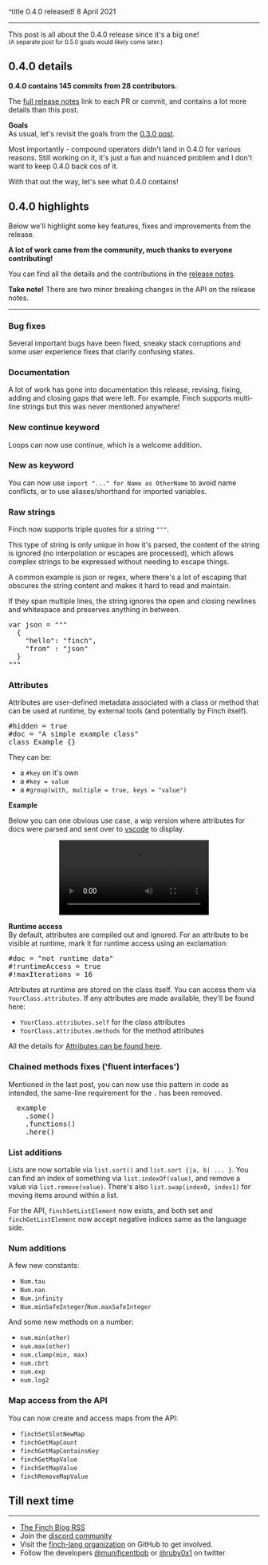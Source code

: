 ^title 0.4.0 released!
8 April 2021

---

This post is all about the 0.4.0 release since it's a big one!   
<small>(A separate post for 0.5.0 goals would likely come later.)</small>

## 0.4.0 details

**0.4.0 contains 145 commits from 28 contributors.**

The [full release notes](https://github.com/finch-lang/finch/releases/tag/0.4.0)
link to each PR or commit, and contains a lot more details than this post.

**Goals**   
As usual, let's revisit the goals from the [0.3.0 post](2-0.3.0-released.html#goals-for-0.4.0).

Most importantly - compound operators didn't land in 0.4.0 for various reasons.
Still working on it, it's just a fun and nuanced problem and I don't want to
keep 0.4.0 back cos of it.

With that out the way, let's see what 0.4.0 contains! 

## 0.4.0 highlights

Below we'll highlight some key features, fixes and improvements from the release. 

**A lot of work came from the community, much thanks to everyone contributing!**

You can find all the details and the contributions in the [release notes](https://github.com/finch-lang/finch/releases/tag/0.4.0).

**Take note!** There are two minor breaking changes in the API on the release notes. 

--- 

### Bug fixes

Several important bugs have been fixed, sneaky stack corruptions and some user
experience fixes that clarify confusing states. 

### Documentation

A lot of work has gone into documentation this release, revising, fixing, adding
and closing gaps that were left. For example, Finch supports multi-line strings 
but this was never mentioned anywhere! 

### New **continue** keyword

Loops can now use continue, which is a welcome addition.

### New **as** keyword

You can now use `import "..." for Name as OtherName` to avoid name conflicts,
or to use aliases/shorthand for imported variables.

### Raw strings

Finch now supports triple quotes for a string `"""`.

This type of string is only unique in how it's parsed, the content of the 
string is ignored (no interpolation or escapes are processed), which allows 
complex strings to be expressed without needing to escape things. 

A common example is json or regex, where there's a lot of escaping that obscures
the string content and makes it hard to read and maintain. 

If they span multiple lines, the string ignores the open and closing newlines 
and whitespace and preserves anything in between.

<pre class="snippet">
var json = """
  {
    "hello": "finch",
    "from" : "json"
  }
"""
</pre>

### Attributes

Attributes are user-defined metadata associated with a class or method that
can be used at runtime, by external tools (and potentially by Finch itself).

<pre class="snippet">
#hidden = true
#doc = "A simple example class"
class Example {}
</pre>

They can be:

- a `#key` on it's own
- a `#key = value`
- a `#group(with, multiple = true, keys = "value")`

**Example**   

Below you can one obvious use case, a wip version where attributes for docs were 
parsed and sent over to [vscode](https://code.visualstudio.com/) to display.

<video preload="auto" controls="" loop="loop" style="max-width:100%; width:auto; margin:auto; display:block;">  
    <source src="https://i.imgur.com/W9DWysP.mp4" type="video/mp4">
</video>

**Runtime access**   
By default, attributes are compiled out and ignored.
For an attribute to be visible at runtime, mark it for runtime access using an 
exclamation:

<pre class="snippet">
#doc = "not runtime data"
#!runtimeAccess = true
#!maxIterations = 16
</pre>

Attributes at runtime are stored on the class itself. You can access them via 
`YourClass.attributes`. If any attributes are made available, they'll be found here:

- `YourClass.attributes.self` for the class attributes
- `YourClass.attributes.methods` for the method attributes

All the details for [Attributes can be found here](https://finch.io/classes.html#attributes).

### Chained methods fixes ('fluent interfaces')

Mentioned in the last post, you can now use this pattern in code as intended, 
the same-line requirement for the `.` has been removed.

<pre class="snippet">
  example
    .some()
    .functions()
    .here()
</pre>

### List additions

Lists are now sortable via `list.sort()` and `list.sort {|a, b| ... }`.
You can find an index of something via `list.indexOf(value)`, and remove a value
via `list.remove(value)`. There's also `list.swap(index0, index1)` for moving 
items around within a list.

For the API, `finchSetListElement` now exists, and both set and
`finchGetListElement` now accept negative indices same as the language side.

### Num additions

A few new constants:

- `Num.tau`
- `Num.nan` 
- `Num.infinity`
- `Num.minSafeInteger`/`Num.maxSafeInteger`

And some new methods on a number:

- `num.min(other)`
- `num.max(other)`
- `num.clamp(min, max)`
- `num.cbrt`
- `num.exp`
- `num.log2`

### Map access from the API 

You can now create and access maps from the API:

- `finchSetSlotNewMap`
- `finchGetMapCount`
- `finchGetMapContainsKey`
- `finchGetMapValue`
- `finchSetMapValue`
- `finchRemoveMapValue`

## Till next time

---

- [The Finch Blog RSS](http://finch.io/blog/rss.xml)
- Join the [discord community](https://discord.gg/Kx6PxSX)
- Visit the [finch-lang organization](https://github.com/finch-lang) on GitHub to get involved.
- Follow the developers [@munificentbob](https://twitter.com/munificentbob) or [@ruby0x1](https://twitter.com/ruby0x1) on twitter
